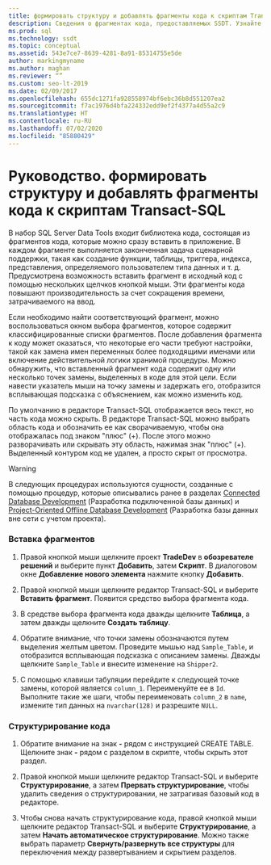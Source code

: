 ```yaml
---
title: формировать структуру и добавлять фрагменты кода к скриптам Transact-SQL
description: Сведения о фрагментах кода, предоставляемых SSDT. Узнайте, как вставлять фрагменты кода в приложения и как скрывать и развертывать код в редакторе Transact-SQL.
ms.prod: sql
ms.technology: ssdt
ms.topic: conceptual
ms.assetid: 543e7ce7-8639-4281-8a91-85314755e5de
author: markingmyname
ms.author: maghan
ms.reviewer: “”
ms.custom: seo-lt-2019
ms.date: 02/09/2017
ms.openlocfilehash: 655dc1271fa928558974bf6ebc36b8d551207ea2
ms.sourcegitcommit: f7ac1976d4bfa224332edd9ef2f4377a4d55a2c9
ms.translationtype: HT
ms.contentlocale: ru-RU
ms.lasthandoff: 07/02/2020
ms.locfileid: "85880429"
---
```

# <a name="how-to-outline-and-add-snippets-to-transact-sql-script"></a>Руководство. формировать структуру и добавлять фрагменты кода к скриптам Transact-SQL

В набор SQL Server Data Tools входит библиотека кода, состоящая из фрагментов кода, которые можно сразу вставить в приложение. В каждом фрагменте выполняется законченная задача сценарной поддержки, такая как создание функции, таблицы, триггера, индекса, представления, определяемого пользователем типа данных и т. д. Предусмотрена возможность вставить фрагмент в исходный код с помощью нескольких щелчков кнопкой мыши. Эти фрагменты кода повышают производительность за счет сокращения времени, затрачиваемого на ввод.  
  
Если необходимо найти соответствующий фрагмент, можно воспользоваться окном выбора фрагментов, которое содержит классифицированные списки фрагментов. После добавления фрагмента к коду может оказаться, что некоторые его части требуют настройки, такой как замена имен переменных более подходящими именами или включение действительной логики хранимой процедуры. Можно обнаружить, что вставленный фрагмент кода содержит одну или несколько точек замены, выделенных в коде для этой цели. Если навести указатель мыши на точку замены и задержать его, отобразится всплывающая подсказка с объяснением, как можно изменить код.  
  
По умолчанию в редакторе Transact\-SQL отображается весь текст, но часть кода можно скрыть. В редакторе Transact\-SQL можно выбрать область кода и обозначить ее как сворачиваемую, чтобы она отображалась под знаком "плюс" (+). После этого можно разворачивать или скрывать эту область, нажимая знак "плюс" (+). Выделенный контуром код не удален, а просто скрыт от просмотра.  
  
> [!WARNING]  
> В следующих процедурах используются сущности, созданные с помощью процедур, которые описывались ранее в разделах [Connected Database Development](../ssdt/connected-database-development.md) (Разработка подключенной базы данных) и [Project-Oriented Offline Database Development](../ssdt/project-oriented-offline-database-development.md) (Разработка базы данных вне сети с учетом проекта).  
  
### <a name="to-insert-snippets"></a>Вставка фрагментов  
  
1.  Правой кнопкой мыши щелкните проект **TradeDev** в **обозревателе решений** и выберите пункт **Добавить**, затем **Скрипт**. В диалоговом окне **Добавление нового элемента** нажмите кнопку **Добавить**.  
  
2.  Правой кнопкой мыши щелкните редактор Transact\-SQL и выберите **Вставить фрагмент**. Появится средство выбора фрагмента кода.  
  
3.  В средстве выбора фрагмента кода дважды щелкните **Таблица**, а затем дважды щелкните **Создать таблицу**.  
  
4.  Обратите внимание, что точки замены обозначаются путем выделения желтым цветом. Проведите мышью над `Sample_Table`, и отобразится всплывающая подсказка с описанием замены. Дважды щелкните `Sample_Table` и внесите изменение на `Shipper2`.  
  
5.  С помощью клавиши табуляции перейдите к следующей точке замены, которой является `column_1`. Переименуйте ее в `Id`. Выполните такие же шаги, чтобы переименовать `column_2` в `name`, измените тип данных на `nvarchar(128)` и разрешите `NULL`.  
  
### <a name="to-outline-code"></a>Структурирование кода  
  
1.  Обратите внимание на знак **-** рядом с инструкцией CREATE TABLE. Щелкните знак **-** рядом с разделом в скрипте, чтобы скрыть этот раздел.  
  
2.  Правой кнопкой мыши щелкните редактор Transact\-SQL и выберите **Структурирование**, а затем **Прервать структурирование**, чтобы удалить сведения о структурировании, не затрагивая базовый код в редакторе.  
  
3.  Чтобы снова начать структурирование кода, правой кнопкой мыши щелкните редактор Transact\-SQL и выберите **Структурирование**, а затем **Начать автоматическое структурирование**. Можно также выбрать параметр **Свернуть/развернуть все структуры** для переключения между развертыванием и скрытием разделов.  
  
